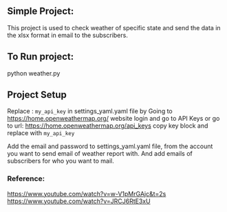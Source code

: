 ## Simple Project:
This project is used to check weather of specific state and send the data in the xlsx format in email to the subscribers.

## To Run project: 
python weather.py

## Project Setup 

Replace : `my_api_key` in settings_yaml.yaml file by Going to https://home.openweathermap.org/ website login and go to API Keys or go to url: https://home.openweathermap.org/api_keys copy key block and replace with `my_api_key`

Add the email and password to settings_yaml.yaml file, from the account you want to send email of weather report with. And add emails of subscribers for who you want to mail.

### Reference: 
https://www.youtube.com/watch?v=w-V1pMrGAjc&t=2s
https://www.youtube.com/watch?v=JRCJ6RtE3xU

